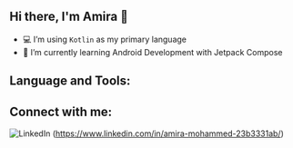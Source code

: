 ## Hi there, I'm Amira  👋 

- 💻 I’m using `Kotlin` as my primary language
- 🌱 I’m currently learning Android Development with Jetpack Compose

## Language and Tools:

## Connect with me:
![LinkedIn](https://img.shields.io/badge/linkedin-%230077B5.svg?style=for-the-badge&logo=linkedin&logoColor=white) (https://www.linkedin.com/in/amira-mohammed-23b3331ab/)
